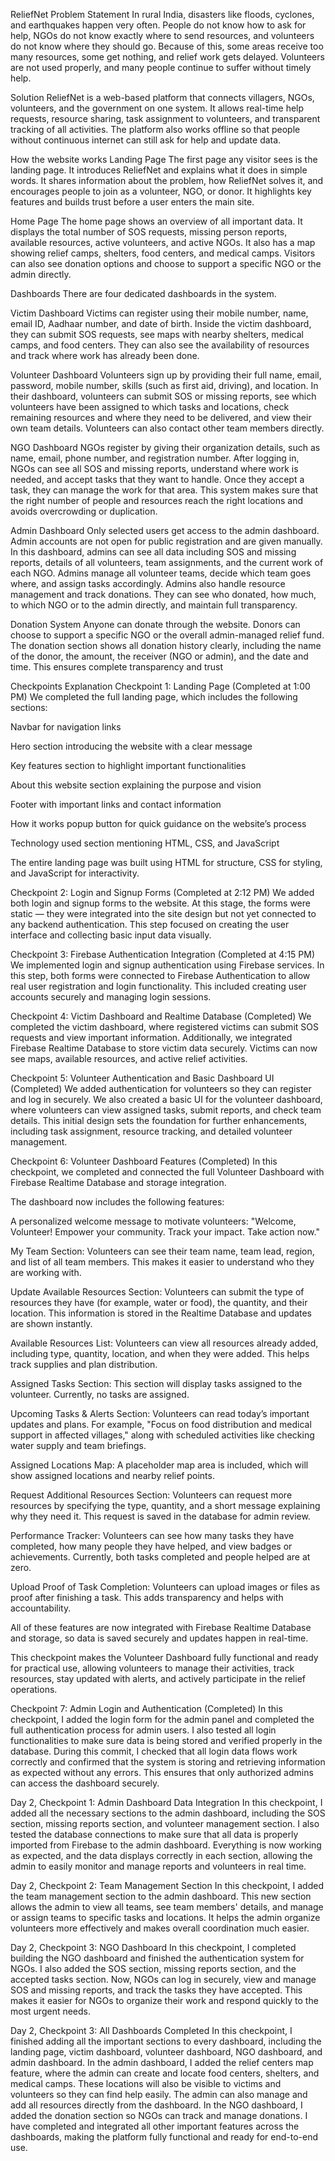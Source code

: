 ReliefNet
Problem Statement
In rural India, disasters like floods, cyclones, and earthquakes happen very often. People do not know how to ask for help, NGOs do not know exactly where to send resources, and volunteers do not know where they should go. Because of this, some areas receive too many resources, some get nothing, and relief work gets delayed. Volunteers are not used properly, and many people continue to suffer without timely help.

Solution
ReliefNet is a web-based platform that connects villagers, NGOs, volunteers, and the government on one system. It allows real-time help requests, resource sharing, task assignment to volunteers, and transparent tracking of all activities. The platform also works offline so that people without continuous internet can still ask for help and update data.

How the website works
Landing Page
The first page any visitor sees is the landing page. It introduces ReliefNet and explains what it does in simple words. It shares information about the problem, how ReliefNet solves it, and encourages people to join as a volunteer, NGO, or donor. It highlights key features and builds trust before a user enters the main site.

Home Page
The home page shows an overview of all important data. It displays the total number of SOS requests, missing person reports, available resources, active volunteers, and active NGOs. It also has a map showing relief camps, shelters, food centers, and medical camps. Visitors can also see donation options and choose to support a specific NGO or the admin directly.

Dashboards
There are four dedicated dashboards in the system.

Victim Dashboard
Victims can register using their mobile number, name, email ID, Aadhaar number, and date of birth. Inside the victim dashboard, they can submit SOS requests, see maps with nearby shelters, medical camps, and food centers. They can also see the availability of resources and track where work has already been done.

Volunteer Dashboard
Volunteers sign up by providing their full name, email, password, mobile number, skills (such as first aid, driving), and location. In their dashboard, volunteers can submit SOS or missing reports, see which volunteers have been assigned to which tasks and locations, check remaining resources and where they need to be delivered, and view their own team details. Volunteers can also contact other team members directly.

NGO Dashboard
NGOs register by giving their organization details, such as name, email, phone number, and registration number. After logging in, NGOs can see all SOS and missing reports, understand where work is needed, and accept tasks that they want to handle. Once they accept a task, they can manage the work for that area. This system makes sure that the right number of people and resources reach the right locations and avoids overcrowding or duplication.

Admin Dashboard
Only selected users get access to the admin dashboard. Admin accounts are not open for public registration and are given manually. In this dashboard, admins can see all data including SOS and missing reports, details of all volunteers, team assignments, and the current work of each NGO. Admins manage all volunteer teams, decide which team goes where, and assign tasks accordingly. Admins also handle resource management and track donations. They can see who donated, how much, to which NGO or to the admin directly, and maintain full transparency.

Donation System
Anyone can donate through the website. Donors can choose to support a specific NGO or the overall admin-managed relief fund. The donation section shows all donation history clearly, including the name of the donor, the amount, the receiver (NGO or admin), and the date and time. This ensures complete transparency and trust


Checkpoints Explanation
Checkpoint 1: Landing Page (Completed at 1:00 PM)
We completed the full landing page, which includes the following sections:

Navbar for navigation links

Hero section introducing the website with a clear message

Key features section to highlight important functionalities

About this website section explaining the purpose and vision

Footer with important links and contact information

How it works popup button for quick guidance on the website’s process

Technology used section mentioning HTML, CSS, and JavaScript

The entire landing page was built using HTML for structure, CSS for styling, and JavaScript for interactivity.

Checkpoint 2: Login and Signup Forms (Completed at 2:12 PM)
We added both login and signup forms to the website.
At this stage, the forms were static — they were integrated into the site design but not yet connected to any backend authentication. This step focused on creating the user interface and collecting basic input data visually.

Checkpoint 3: Firebase Authentication Integration (Completed at 4:15 PM)
We implemented login and signup authentication using Firebase services.
In this step, both forms were connected to Firebase Authentication to allow real user registration and login functionality. This included creating user accounts securely and managing login sessions.

Checkpoint 4: Victim Dashboard and Realtime Database (Completed)
We completed the victim dashboard, where registered victims can submit SOS requests and view important information.
Additionally, we integrated Firebase Realtime Database to store victim data securely. Victims can now see maps, available resources, and active relief activities.

Checkpoint 5: Volunteer Authentication and Basic Dashboard UI (Completed)
We added authentication for volunteers so they can register and log in securely.
We also created a basic UI for the volunteer dashboard, where volunteers can view assigned tasks, submit reports, and check team details.
This initial design sets the foundation for further enhancements, including task assignment, resource tracking, and detailed volunteer management.


Checkpoint 6: Volunteer Dashboard Features (Completed)
In this checkpoint, we completed and connected the full Volunteer Dashboard with Firebase Realtime Database and storage integration.

The dashboard now includes the following features:

A personalized welcome message to motivate volunteers:
"Welcome, Volunteer! Empower your community. Track your impact. Take action now."

My Team Section:
Volunteers can see their team name, team lead, region, and list of all team members. This makes it easier to understand who they are working with.

Update Available Resources Section:
Volunteers can submit the type of resources they have (for example, water or food), the quantity, and their location. This information is stored in the Realtime Database and updates are shown instantly.

Available Resources List:
Volunteers can view all resources already added, including type, quantity, location, and when they were added. This helps track supplies and plan distribution.

Assigned Tasks Section:
This section will display tasks assigned to the volunteer. Currently, no tasks are assigned.

Upcoming Tasks & Alerts Section:
Volunteers can read today’s important updates and plans. For example, "Focus on food distribution and medical support in affected villages," along with scheduled activities like checking water supply and team briefings.

Assigned Locations Map:
A placeholder map area is included, which will show assigned locations and nearby relief points.

Request Additional Resources Section:
Volunteers can request more resources by specifying the type, quantity, and a short message explaining why they need it. This request is saved in the database for admin review.

Performance Tracker:
Volunteers can see how many tasks they have completed, how many people they have helped, and view badges or achievements. Currently, both tasks completed and people helped are at zero.

Upload Proof of Task Completion:
Volunteers can upload images or files as proof after finishing a task. This adds transparency and helps with accountability.

All of these features are now integrated with Firebase Realtime Database and storage, so data is saved securely and updates happen in real-time.

This checkpoint makes the Volunteer Dashboard fully functional and ready for practical use, allowing volunteers to manage their activities, track resources, stay updated with alerts, and actively participate in the relief operations.



Checkpoint 7: Admin Login and Authentication (Completed)
In this checkpoint, I added the login form for the admin panel and completed the full authentication process for admin users. I also tested all login functionalities to make sure data is being stored and verified properly in the database. During this commit, I checked that all login data flows work correctly and confirmed that the system is storing and retrieving information as expected without any errors. This ensures that only authorized admins can access the dashboard securely.


Day 2, Checkpoint 1: Admin Dashboard Data Integration
In this checkpoint, I added all the necessary sections to the admin dashboard, including the SOS section, missing reports section, and volunteer management section. I also tested the database connections to make sure that all data is properly imported from Firebase to the admin dashboard. Everything is now working as expected, and the data displays correctly in each section, allowing the admin to easily monitor and manage reports and volunteers in real time.

Day 2, Checkpoint 2: Team Management Section
In this checkpoint, I added the team management section to the admin dashboard. This new section allows the admin to view all teams, see team members' details, and manage or assign teams to specific tasks and locations. It helps the admin organize volunteers more effectively and makes overall coordination much easier.


Day 2, Checkpoint 3: NGO Dashboard
In this checkpoint, I completed building the NGO dashboard and finished the authentication system for NGOs. I also added the SOS section, missing reports section, and the accepted tasks section. Now, NGOs can log in securely, view and manage SOS and missing reports, and track the tasks they have accepted. This makes it easier for NGOs to organize their work and respond quickly to the most urgent needs.

Day 2, Checkpoint 3: All Dashboards Completed
In this checkpoint, I finished adding all the important sections to every dashboard, including the landing page, victim dashboard, volunteer dashboard, NGO dashboard, and admin dashboard. In the admin dashboard, I added the relief centers map feature, where the admin can create and locate food centers, shelters, and medical camps. These locations will also be visible to victims and volunteers so they can find help easily. The admin can also manage and add all resources directly from the dashboard. In the NGO dashboard, I added the donation section so NGOs can track and manage donations. I have completed and integrated all other important features across the dashboards, making the platform fully functional and ready for end-to-end use.

